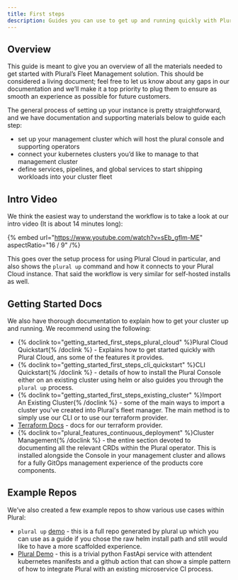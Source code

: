 ```yaml
---
title: First steps
description: Guides you can use to get up and running quickly with Plural.
---
```

## Overview

This guide is meant to give you an overview of all the materials needed to get started with Plural’s Fleet Management solution.
This should be considered a living document; feel free to let us know about any gaps in our documentation and we’ll make it a top priority to plug them to ensure as smooth an experience as possible for future customers.

The general process of setting up your instance is pretty straightforward, and we have documentation and supporting materials below to guide each step:

- set up your management cluster which will host the plural console and supporting operators
- connect your kubernetes clusters you’d like to manage to that management cluster
- define services, pipelines, and global services to start shipping workloads into your cluster fleet

## Intro Video

We think the easiest way to understand the workflow is to take a look at our intro video (It is about 14 minutes long):

{% embed url="https://www.youtube.com/watch?v=sEb_gflm-ME" aspectRatio="16 / 9" /%}

This goes over the setup process for using Plural Cloud in particular, and also shows the `plural up` command and how it connects to your Plural Cloud instance.  That said the workflow is very similar for self-hosted installs as well.

## Getting Started Docs

We also have thorough documentation to explain how to get your cluster up and running. We recommend using the following:

- {% doclink to="getting_started_first_steps_plural_cloud" %}Plural Cloud Quickstart{% /doclink %} - Explains how to get started quickly with Plural Cloud, ans some of the features it provides.
- {% doclink to="getting_started_first_steps_cli_quickstart" %}CLI Quickstart{% /doclink %} - details of how to install the Plural Console either on an existing cluster using helm or also guides you through the `plural up` process.
- {% doclink to="getting_started_first_steps_existing_cluster" %}Import An Existing Cluster{% /doclink %} - some of the main ways to import a cluster you've created into Plural's fleet manager. The main method is to simply use our CLI or to use our terraform provider.
- [Terraform Docs](https://registry.terraform.io/providers/pluralsh/plural/latest/docs) - docs for our terraform provider.
- {% doclink to="plural_features_continuous_deployment" %}Cluster Management{% /doclink %} - the entire section devoted to documenting all the relevant CRDs within the Plural operator. This is installed alongside the Console in your management cluster and allows for a fully GitOps management experience of the products core components.

## Example Repos

We’ve also created a few example repos to show various use cases within Plural:

- `plural up` [demo](https://github.com/pluralsh/plural-up-demo) - this is a full repo generated by plural up which you can use as a guide if you chose the raw helm install path and still would like to have a more scaffolded experience.
- [Plural Demo](https://github.com/pluralsh/plrl-cd-demo) - this is a trivial python FastApi service with attendent kubernetes manifests and a github action that can show a simple pattern of how to integrate Plural with an existing microservice CI process.
